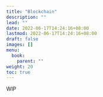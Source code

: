 ```yaml
---
title: "Blockchain"
description: ""
lead: ""
date: 2022-06-17T14:24:16+08:00
lastmod: 2022-06-17T14:24:16+08:00
draft: false
images: []
menu:
  book:
    parent: ""
weight: 20
toc: true
---
```


WIP